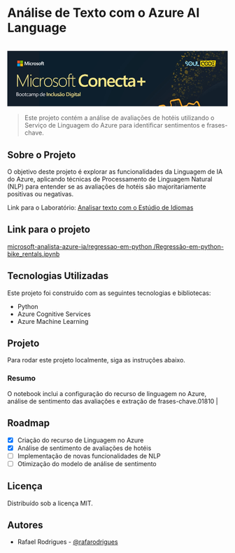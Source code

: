 # Análise de Texto com o Azure AI Language
<br>
<img src="https://github.com/rafarodrigues/microsoft-analista-azure-ia/blob/53cf1831d887cbcaad03cfc35b61cb0cd6b90938/regressao-em-python/dados/header.jpg?raw=true" width="700" alt="exemplo imagem">

> Este projeto contém a análise de avaliações de hotéis utilizando o Serviço de Linguagem do Azure para identificar sentimentos e frases-chave.

## Sobre o Projeto

O objetivo deste projeto é explorar as funcionalidades da Linguagem de IA do Azure, aplicando técnicas de Processamento de Linguagem Natural (NLP) para entender se as avaliações de hotéis são majoritariamente positivas ou negativas.

Link para o Laboratório: <a href="https://github.com/rafarodrigues/microsoft-analista-azure-ia/blob/main/azure-ai-language/azure_ai_language.ipynb" target="_blank">Analisar texto com o Estúdio de Idiomas</a>

## Link para o projeto

<a href="https://github.com/rafarodrigues/microsoft-analista-azure-ia/blob/main/regressao-em-python/Regress%C3%A3o-em-python-bike_rentals.ipynb" target="_blank">microsoft-analista-azure-ia/regressao-em-python
/Regressão-em-python-bike_rentals.ipynb</a>


## Tecnologias Utilizadas

Este projeto foi construído com as seguintes tecnologias e bibliotecas:

* Python
* Azure Cognitive Services
* Azure Machine Learning


## Projeto

Para rodar este projeto localmente, siga as instruções abaixo.

### Resumo

O notebook inclui a configuração do recurso de linguagem no Azure, análise de sentimento das avaliações e extração de frases-chave.01810           |

## Roadmap

- [x]  Criação do recurso de Linguagem no Azure
- [x]  Análise de sentimento de avaliações de hotéis
- [ ]  Implementação de novas funcionalidades de NLP
- [ ]  Otimização do modelo de análise de sentimento

## Licença

Distribuído sob a licença MIT.

## Autores

- Rafael Rodrigues - [@rafarodrigues](https://github.com/rafarodrigues)
